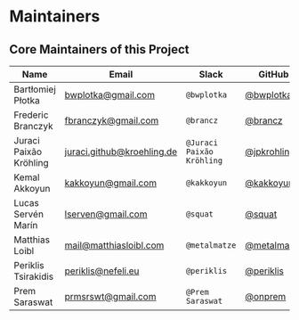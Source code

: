 # Maintainers

## Core Maintainers of this Project

| Name                   | Email                      | Slack                     | GitHub                                       | Company       |
|------------------------|----------------------------|---------------------------|----------------------------------------------|---------------|
| Bartłomiej Płotka      | bwplotka@gmail.com         | `@bwplotka`               | [@bwplotka](https://github.com/bwplotka)     | Red Hat       |
| Frederic Branczyk      | fbranczyk@gmail.com        | `@brancz`                 | [@brancz](https://github.com/brancz)         | Polar Signals |
| Juraci Paixão Kröhling | juraci.github@kroehling.de | `@Juraci Paixão Kröhling` | [@jpkrohling](https://github.com/jpkrohling) | Grafana Labs  |
| Kemal Akkoyun          | kakkoyun@gmail.com         | `@kakkoyun`               | [@kakkoyun](https://github.com/kakkoyun)     | Polar Signals |
| Lucas Servén Marín     | lserven@gmail.com          | `@squat`                  | [@squat](https://github.com/squat)           |               |
| Matthias Loibl         | mail@matthiasloibl.com     | `@metalmatze`             | [@metalmatze](https://github.com/metalmatze) | Polar Signals |
| Periklis Tsirakidis    | periklis@nefeli.eu         | `@periklis`               | [@periklis](https://github.com/periklis)     | Red Hat       |
| Prem Saraswat          | prmsrswt@gmail.com         | `@Prem Saraswat`          | [@onprem](https://github.com/onprem)         | Red Hat       |
